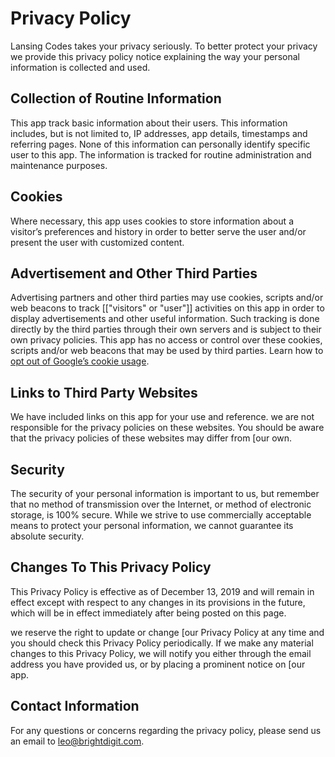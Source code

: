 # Privacy Policy

Lansing Codes takes your privacy seriously. To better protect your privacy we provide this privacy policy notice explaining the way your personal information is collected and used.


## Collection of Routine Information

This app track basic information about their users. This information includes, but is not limited to, IP addresses, app details, timestamps and referring pages. None of this information can personally identify specific user to this app. The information is tracked for routine administration and maintenance purposes.


## Cookies

Where necessary, this app uses cookies to store information about a visitor’s preferences and history in order to better serve the user and/or present the user with customized content.


## Advertisement and Other Third Parties

Advertising partners and other third parties may use cookies, scripts and/or web beacons to track [["visitors" or "user"]] activities on this app in order to display advertisements and other useful information. Such tracking is done directly by the third parties through their own servers and is subject to their own privacy policies. This app has no access or control over these cookies, scripts and/or web beacons that may be used by third parties. Learn how to [opt out of Google’s cookie usage](http://www.google.com/privacy_ads.html).


## Links to Third Party Websites

We have included links on this app for your use and reference. we are not responsible for the privacy policies on these websites. You should be aware that the privacy policies of these websites may differ from [our own.


## Security

The security of your personal information is important to us, but remember that no method of transmission over the Internet, or method of electronic storage, is 100% secure. While we strive to use commercially acceptable means to protect your personal information, we cannot guarantee its absolute security.


## Changes To This Privacy Policy

This Privacy Policy is effective as of December 13, 2019 and will remain in effect except with respect to any changes in its provisions in the future, which will be in effect immediately after being posted on this page.

we reserve the right to update or change [our Privacy Policy at any time and you should check this Privacy Policy periodically. If we make any material changes to this Privacy Policy, we will notify you either through the email address you have provided us, or by placing a prominent notice on [our app.


## Contact Information

For any questions or concerns regarding the privacy policy, please send us an email to [leo@brightdigit.com](mailto:leo@brightdigit.com).
